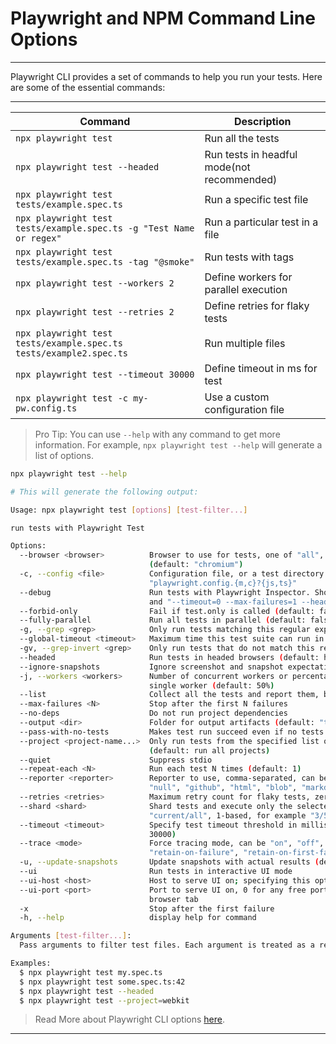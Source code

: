 # Playwright and NPM Command Line Options

***

Playwright CLI provides a set of commands to help you run your tests. Here are some of the essential commands:

***

| Command                                                             | Description                                |
|---------------------------------------------------------------------|--------------------------------------------|
| `npx playwright test`                                               | Run all the tests                          |
| `npx playwright test --headed`                                      | Run tests in headful mode(not recommended) |
| `npx playwright test tests/example.spec.ts`                         | Run a specific test file                   |
| `npx playwright test tests/example.spec.ts -g "Test Name or regex"` | Run a particular test in a file            |
| `npx playwright test tests/example.spec.ts -tag "@smoke"`           | Run tests with tags                        |
| `npx playwright test --workers 2`                                   | Define workers for parallel execution      |
| `npx playwright test --retries 2`                                   | Define retries for flaky tests             |
| `npx playwright test tests/example.spec.ts tests/example2.spec.ts`  | Run multiple files                         |
| `npx playwright test --timeout 30000`                               | Define timeout in ms for test              |
| `npx playwright test -c my-pw.config.ts`                            | Use a custom configuration file            |

>
> Pro Tip: You can use `--help` with any command to get more information. For example, `npx playwright test --help` will
> generate a list of options.

```bash
npx playwright test --help

# This will generate the following output:

Usage: npx playwright test [options] [test-filter...]

run tests with Playwright Test

Options:
  --browser <browser>          Browser to use for tests, one of "all", "chromium", "firefox" or "webkit"
                               (default: "chromium")
  -c, --config <file>          Configuration file, or a test directory with optional
                               "playwright.config.{m,c}?{js,ts}"
  --debug                      Run tests with Playwright Inspector. Shortcut for "PWDEBUG=1" environment variable
                               and "--timeout=0 --max-failures=1 --headed --workers=1" options
  --forbid-only                Fail if test.only is called (default: false)
  --fully-parallel             Run all tests in parallel (default: false)
  -g, --grep <grep>            Only run tests matching this regular expression (default: ".*")
  --global-timeout <timeout>   Maximum time this test suite can run in milliseconds (default: unlimited)
  -gv, --grep-invert <grep>    Only run tests that do not match this regular expression
  --headed                     Run tests in headed browsers (default: headless)
  --ignore-snapshots           Ignore screenshot and snapshot expectations
  -j, --workers <workers>      Number of concurrent workers or percentage of logical CPU cores, use 1 to run in a
                               single worker (default: 50%)
  --list                       Collect all the tests and report them, but do not run
  --max-failures <N>           Stop after the first N failures
  --no-deps                    Do not run project dependencies
  --output <dir>               Folder for output artifacts (default: "test-results")
  --pass-with-no-tests         Makes test run succeed even if no tests were found
  --project <project-name...>  Only run tests from the specified list of projects, supports '*' wildcard
                               (default: run all projects)
  --quiet                      Suppress stdio
  --repeat-each <N>            Run each test N times (default: 1)
  --reporter <reporter>        Reporter to use, comma-separated, can be "list", "line", "dot", "json", "junit",
                               "null", "github", "html", "blob", "markdown" (default: "list")
  --retries <retries>          Maximum retry count for flaky tests, zero for no retries (default: no retries)
  --shard <shard>              Shard tests and execute only the selected shard, specify in the form
                               "current/all", 1-based, for example "3/5"
  --timeout <timeout>          Specify test timeout threshold in milliseconds, zero for unlimited (default:
                               30000)
  --trace <mode>               Force tracing mode, can be "on", "off", "on-first-retry", "on-all-retries",
                               "retain-on-failure", "retain-on-first-failure"
  -u, --update-snapshots       Update snapshots with actual results (default: only create missing snapshots)
  --ui                         Run tests in interactive UI mode
  --ui-host <host>             Host to serve UI on; specifying this option opens UI in a browser tab
  --ui-port <port>             Port to serve UI on, 0 for any free port; specifying this option opens UI in a
                               browser tab
  -x                           Stop after the first failure
  -h, --help                   display help for command

Arguments [test-filter...]:
  Pass arguments to filter test files. Each argument is treated as a regular expression. Matching is performed against the absolute file paths.

Examples:
  $ npx playwright test my.spec.ts
  $ npx playwright test some.spec.ts:42
  $ npx playwright test --headed
  $ npx playwright test --project=webkit

```

> Read More about Playwright CLI options [here](https://playwright.dev/docs/test-cli).

***
